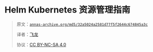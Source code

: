 # Helm Kubernetes 资源管理指南

> 原文：[`annas-archive.org/md5/32a5024a2581d77f5f2644c674845a3c`](https://annas-archive.org/md5/32a5024a2581d77f5f2644c674845a3c)
> 
> 译者：[飞龙](https://github.com/wizardforcel)
> 
> 协议：[CC BY-NC-SA 4.0](http://creativecommons.org/licenses/by-nc-sa/4.0/)